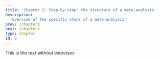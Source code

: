 ```yaml
---
title: 'Chapter 2: Step-by-step: the structure of a meta-analysis'
description:
  'Overview of the specific steps of a meta-analysis'
prev: /chapter1
next: /chapter3
type: chapter
id: 2
---
```


This is the text without exercises
